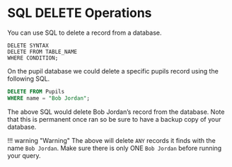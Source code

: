 # SQL DELETE Operations

You can use SQL to delete a record from a database. 

```pseudocode title="Delete Syntax" linenums="1"
DELETE SYNTAX
DELETE FROM TABLE_NAME
WHERE CONDITION;
```

On the pupil database we could delete a specific pupils record using the following SQL.

```sql title="Delete Records" linenums="1"
DELETE FROM Pupils 
WHERE name = "Bob Jordan";
```

The above SQL would delete Bob Jordan’s record from the database. Note that this is permanent once ran so be sure to have a backup copy of your database. 

!!! warning "Warning" 
    The above will delete `ANY` records it finds with the name `Bob Jordan`. Make sure there is only ONE `Bob Jordan` before running your query. 